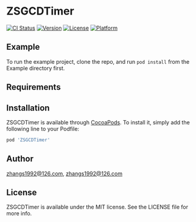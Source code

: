 # ZSGCDTimer

[![CI Status](https://img.shields.io/travis/zhangs1992@126.com/ZSGCDTimer.svg?style=flat)](https://travis-ci.org/zhangs1992@126.com/ZSGCDTimer)
[![Version](https://img.shields.io/cocoapods/v/ZSGCDTimer.svg?style=flat)](https://cocoapods.org/pods/ZSGCDTimer)
[![License](https://img.shields.io/cocoapods/l/ZSGCDTimer.svg?style=flat)](https://cocoapods.org/pods/ZSGCDTimer)
[![Platform](https://img.shields.io/cocoapods/p/ZSGCDTimer.svg?style=flat)](https://cocoapods.org/pods/ZSGCDTimer)

## Example

To run the example project, clone the repo, and run `pod install` from the Example directory first.

## Requirements

## Installation

ZSGCDTimer is available through [CocoaPods](https://cocoapods.org). To install
it, simply add the following line to your Podfile:

```ruby
pod 'ZSGCDTimer'
```

## Author

zhangs1992@126.com, zhangs1992@126.com

## License

ZSGCDTimer is available under the MIT license. See the LICENSE file for more info.
